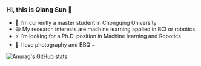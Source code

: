 ### Hi, this is Qiang Sun 👋
- 🔭 I’m currently a master student in Chongqing University
- 😄 My research interests are machine learning applied in BCI or robotics
- ⚡ I’m looking for a Ph.D. position in Machine learning and Robotics
- 👯 I love photography and BBQ ~  

[![Anurag's GitHub stats](https://github-readme-stats.vercel.app/api?username=hisunjiang)](https://github.com/anuraghazra/github-readme-stats) 

<!--
**hisunjiang/hisunjiang** is a ✨ _special_ ✨ repository because its `README.md` (this file) appears on your GitHub profile.

Here are some ideas to get you started:

- 🔭 I’m currently working on ...
- 🌱 I’m currently learning ...
- 👯 I’m looking to collaborate on ...
- 🤔 I’m looking for help with ...
- 💬 Ask me about ...
- 📫 How to reach me: ...
- 😄 Pronouns: ...
- ⚡ Fun fact: ...
-->
